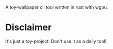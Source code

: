 A toy-wallpaper cli tool written in rust with wgpu.

# Disclaimer
It's just a toy-project. Don't use it as a daily tool!
